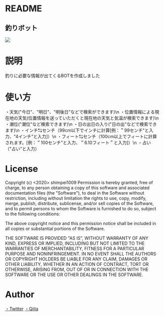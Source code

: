 # README

## 釣りボット
<img src="https://user-images.githubusercontent.com/61723950/80014485-5545e580-850b-11ea-99ea-b114e94adca4.jpeg">

# 説明
釣りに必要な情報が出てくるBOTを作成しました

# 使い方
・天気("今日"、"明日"、"明後日"などで検索ができます)\n
・位置情報による現在地の天気(位置情報を送っていただくと現在地の天気と気温が検索できます)\n
・潮位("潮位"など検索できます)\n
・日の出日の入り("日の出"などで検索できます)\n
・インチ⇆センチ（99cm以下でインチに計算[例：＂99センチ"と入力、"4インチ"と入力]）\n
・フィート⇆センチ（100cm以上でフィートに計算されます。[例：＂100センチ"と入力、＂6.10フィート＂と入力]）\n
・占い（"占い"と入力）

# License
Copyright (c) <2020> shimpei1009
Permission is hereby granted, free of charge, to any person obtaining a copy of this software and associated documentation files (the "Software"), to deal in the Software without restriction, including without limitation the rights to use, copy, modify, merge, publish, distribute, sublicense, and/or sell copies of the Software, and to permit persons to whom the Software is furnished to do so, subject to the following conditions:

The above copyright notice and this permission notice shall be included in all copies or substantial portions of the Software.

THE SOFTWARE IS PROVIDED "AS IS", WITHOUT WARRANTY OF ANY KIND, EXPRESS OR IMPLIED, INCLUDING BUT NOT LIMITED TO THE WARRANTIES OF MERCHANTABILITY, FITNESS FOR A PARTICULAR PURPOSE AND NONINFRINGEMENT. IN NO EVENT SHALL THE AUTHORS OR COPYRIGHT HOLDERS BE LIABLE FOR ANY CLAIM, DAMAGES OR OTHER LIABILITY, WHETHER IN AN ACTION OF CONTRACT, TORT OR OTHERWISE, ARISING FROM, OUT OF OR IN CONNECTION WITH THE SOFTWARE OR THE USE OR OTHER DEALINGS IN THE SOFTWARE.

#  Author
<a href="https://twitter.com/1009takaki">・Twitter</a>
<a href="https://qiita.com/shimpex">・Qiita</a>

